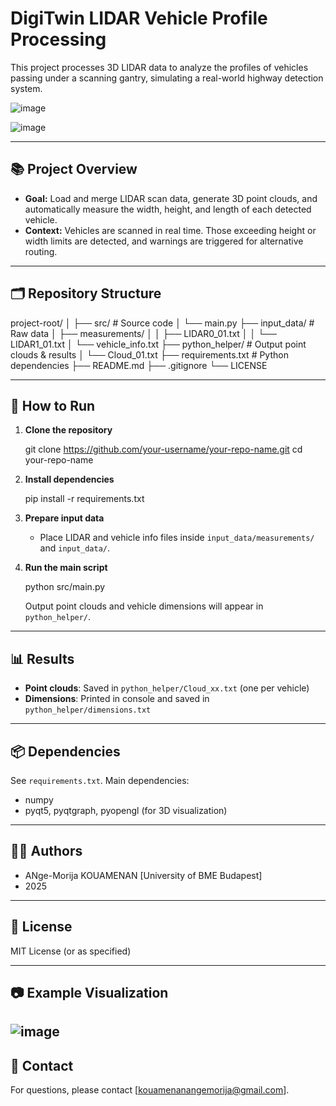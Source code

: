 # DigiTwin LIDAR Vehicle Profile Processing

This project processes 3D LIDAR data to analyze the profiles of vehicles passing under a scanning gantry, simulating a real-world highway detection system.

![image](https://github.com/user-attachments/assets/2562be4a-e587-486a-ae5c-545a5a2b9800)

![image](https://github.com/user-attachments/assets/fc21b5be-7196-4ac7-bbdf-c281e4a9db5c)


---

## 📚 Project Overview

- **Goal:** Load and merge LIDAR scan data, generate 3D point clouds, and automatically measure the width, height, and length of each detected vehicle.
- **Context:** Vehicles are scanned in real time. Those exceeding height or width limits are detected, and warnings are triggered for alternative routing.

---

## 🗂️ Repository Structure

project-root/
│
├── src/                    # Source code
│   └── main.py
├── input_data/             # Raw data
│   ├── measurements/
│   │   ├── LIDAR0_01.txt
│   │   └── LIDAR1_01.txt
│   └── vehicle_info.txt
├── python_helper/          # Output point clouds & results
│   └── Cloud_01.txt
├── requirements.txt        # Python dependencies
├── README.md
├── .gitignore
└── LICENSE

---

## 🚀 How to Run

1. **Clone the repository**

   git clone https://github.com/your-username/your-repo-name.git
   cd your-repo-name

2. **Install dependencies**

   pip install -r requirements.txt

3. **Prepare input data**
   - Place LIDAR and vehicle info files inside `input_data/measurements/` and `input_data/`.

4. **Run the main script**

   python src/main.py

   Output point clouds and vehicle dimensions will appear in `python_helper/`.

---

## 📊 Results

- **Point clouds**: Saved in `python_helper/Cloud_xx.txt` (one per vehicle)
- **Dimensions**: Printed in console and saved in `python_helper/dimensions.txt`

---

## 📦 Dependencies

See `requirements.txt`. Main dependencies:
- numpy
- pyqt5, pyqtgraph, pyopengl (for 3D visualization)

---

## 🙋‍♂️ Authors

- ANge-Morija KOUAMENAN [University of BME Budapest]
- 2025

---

## 📝 License

MIT License (or as specified)

---

## 📷 Example Visualization
![image](https://github.com/user-attachments/assets/ea327959-3f62-427f-b89b-9d87434df042)
---

## 📣 Contact

For questions, please contact [kouamenanangemorija@gmail.com].
